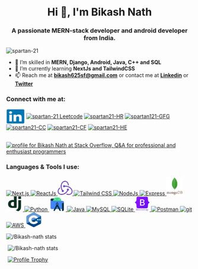 <h1 align="center">Hi 👋, I'm Bikash Nath</h1>
<h3 align="center">A passionate MERN-stack developer and android developer from India.</h3>

<p align="left"> <img src="https://komarev.com/ghpvc/?username=spartan-21&label=Profile%20views&color=0e75b6&style=flat" alt="spartan-21" /> </p>

- 🎯 I’m skilled in **MERN, Django, Android, Java, C++ and SQL**
- 🌱 I’m currently learning **NextJs and TailwindCSS**
- 📫 Reach me at **bikash625sf@gmail.com** or contact me at **<a href="https://in.linkedin.com/in/bikash-nath21" target="blank">Linkedin</a>** or **<a href="https://twitter.com/bikas_21" target="blank">Twitter</a>**

<h3 align="left">Connect with me at:</h3>
<p align="left" style="margin-bottom="1000">
<a href="https://in.linkedin.com/in/bikash-nath21" target="blank"><img align="center" src="https://raw.githubusercontent.com/devicons/devicon/master/icons/linkedin/linkedin-original.svg" alt="bikash nath" height="40" width="50" /></a>
<a href="https://www.leetcode.com/spartan-21" target="blank"><img align="center" src="https://cdn.jsdelivr.net/npm/simple-icons@3.0.1/icons/leetcode.svg" alt="spartan-21 Leetcode" height="40" width="50" /></a>
<a href="https://www.hackerrank.com/spartan21" target="blank"><img align="center" src="https://cdn.jsdelivr.net/npm/simple-icons@v7/icons/hackerrank.svg" alt="spartan21-HR" height="40" width="50" /></a>
<a href="https://auth.geeksforgeeks.org/user/spartan121" target="blank"><img align="center" src="https://cdn.jsdelivr.net/npm/simple-icons@3.0.1/icons/geeksforgeeks.svg" alt="spartan121-GFG" height="40" width="50" /></a>
<a href="https://www.codechef.com/users/spartan21" target="blank"><img align="center" src="https://cdn.jsdelivr.net/npm/simple-icons@3.1.0/icons/codechef.svg" alt="spartan21-CC" height="30" width="50" /></a>
<a href="https://codeforces.com/profile/spartan21" target="blank"><img align="center" src="https://cdn.jsdelivr.net/npm/simple-icons@3.0.1/icons/codeforces.svg" alt="spartan21-CF" height="40" width="50" /></a>
<a href="https://www.hackerearth.com/spartan21" target="blank"><img align="center" src="https://cdn.jsdelivr.net/npm/simple-icons@3.0.1/icons/hackerearth.svg" alt="spartan21-HE" height="40" width="50" /></a>
</p>
<br>
<a href="https://stackoverflow.com/users/12662621/bikash-nath"><img src="https://stackoverflow.com/users/flair/12662621.png" width="208" height="58" alt="profile for Bikash Nath at Stack Overflow, Q&amp;A for professional and enthusiast programmers" title="profile for Bikash Nath at Stack Overflow, Q&amp;A for professional and enthusiast programmers"></a>

<h3 align="left">Languages & Tools I use:</h3>
<p align="left">
<a href="https://nextjs.org/" target="_blank"> <img src="https://www.svgrepo.com/show/354113/nextjs-icon.svg" alt="Next.js" width="40" height="40"/> </a>
<a href="https://reactjs.org/" target="_blank"> <img src="https://www.vectorlogo.zone/logos/reactjs/reactjs-icon.svg" alt="ReactJs" width="45" height="40"/> </a>
<a href="https://redux.js.org/" target="_blank"> <img src="https://raw.githubusercontent.com/devicons/devicon/master/icons/redux/redux-original.svg" alt="ReduxJs" width="40" height="40"/> </a>
<a href="https://tailwindcss.com/" target="_blank"> <img src="https://www.vectorlogo.zone/logos/tailwindcss/tailwindcss-icon.svg" alt="Tailwind CSS" width="40" height="40"/> </a>
<a href="https://nodejs.org" target="_blank"> <img src="https://www.vectorlogo.zone/logos/nodejs/nodejs-icon.svg" alt="NodeJs" width="45" height="40"/> </a>
<a href="https://expressjs.com/" target="_blank"> <img src="https://www.vectorlogo.zone/logos/expressjs/expressjs-ar21.svg" alt="Express" width="55" height="40"/> </a>
<a href="https://www.mongodb.com/" target="_blank"> <img src="https://raw.githubusercontent.com/devicons/devicon/master/icons/mongodb/mongodb-original-wordmark.svg" alt="Mongodb" width="45" height="50"/> </a>
<a href="https://www.djangoproject.com/" target="_blank"> <img src="https://raw.githubusercontent.com/devicons/devicon/master/icons/django/django-plain.svg" alt="Django" width="45" height="40"/> </a>
<a href="https://www.python.org/" target="_blank"> <img src="https://www.vectorlogo.zone/logos/python/python-icon.svg" alt="Python" width="40" height="40"/> </a>
<a href="https://developer.android.com/studio" target="_blank"> <img src="https://raw.githubusercontent.com/devicons/devicon/master/icons/androidstudio/androidstudio-original.svg" alt="Android Studio" width="45" height="40"/> </a>
<a href="https://www.java.com/" target="_blank"> <img src="https://www.vectorlogo.zone/logos/java/java-icon.svg" alt="Java" width="40" height="40"/> </a>
<a href="https://www.mysql.com/" target="_blank"> <img src="https://www.vectorlogo.zone/logos/mysql/mysql-official.svg" alt="MySQL" width="50" height="40"/> </a>
<a href="https://www.sqlite.org/" target="_blank"> <img src="https://www.vectorlogo.zone/logos/sqlite/sqlite-icon.svg" alt="SQLite" width="45" height="40"/> </a>
<a href="https://getbootstrap.com/" target="_blank"> <img src="https://raw.githubusercontent.com/devicons/devicon/master/icons/bootstrap/bootstrap-original-wordmark.svg" alt="Bootstrap" width="40" height="40"/> </a>
<a href="https://www.postman.com/bikash-nath" target="_blank"> <img src="https://www.vectorlogo.zone/logos/getpostman/getpostman-icon.svg" alt="Postman" width="45" height="45"/> </a>
<a href="https://git-scm.com/" target="_blank"> <img src="https://www.vectorlogo.zone/logos/git-scm/git-scm-icon.svg" alt="git" width="45" height="40"/> </a>
<a href="https://aws.amazon.com/" target="_blank"> <img src="https://www.vectorlogo.zone/logos/amazon_aws/amazon_aws-icon.svg" alt="AWS" width="45" height="40"/> </a>
<a href="https://isocpp.org/" target="_blank"> <img src="https://raw.githubusercontent.com/devicons/devicon/master/icons/cplusplus/cplusplus-original.svg" alt="C++" width="45" height="40"/> </a>
</p>

<p><img align="left" src="https://github-readme-stats.vercel.app/api/top-langs?username=Bikash-nath&show_icons=true&locale=en&layout=compact" alt="/Bikash-nath stats" /></p>
<br/>
<p>&nbsp;<img width="48%" src="https://github-readme-stats.vercel.app/api?username=Bikash-nath&show_icons=true&locale=en" alt="/Bikash-nath stats" /></p>

<p>&nbsp;<a href="https://github.com/ryo-ma/github-profile-trophy"><img src="https://github-profile-trophy.vercel.app/?username=Bikash-nath" alt="Profile Trophy" /></a> </p>
